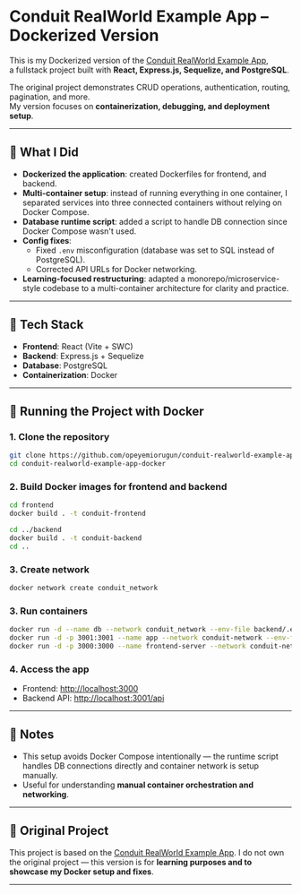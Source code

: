 # Conduit RealWorld Example App – Dockerized Version

This is my Dockerized version of the [Conduit RealWorld Example App](https://github.com/gothinkster/realworld),  
a fullstack project built with **React, Express.js, Sequelize, and PostgreSQL**.  

The original project demonstrates CRUD operations, authentication, routing, pagination, and more.  
My version focuses on **containerization, debugging, and deployment setup**.  

---

## 🔹 What I Did
- **Dockerized the application**: created Dockerfiles for frontend, and backend.  
- **Multi-container setup**: instead of running everything in one container, I separated services into three connected containers without relying on Docker Compose.  
- **Database runtime script**: added a script to handle DB connection since Docker Compose wasn't used.  
- **Config fixes**:
  - Fixed `.env` misconfiguration (database was set to SQL instead of PostgreSQL).  
  - Corrected API URLs for Docker networking.  
- **Learning-focused restructuring**: adapted a monorepo/microservice-style codebase to a multi-container architecture for clarity and practice.  

---

## 🔹 Tech Stack
- **Frontend**: React (Vite + SWC)  
- **Backend**: Express.js + Sequelize  
- **Database**: PostgreSQL  
- **Containerization**: Docker  

---

## 🔹 Running the Project with Docker

### 1. Clone the repository
```bash
git clone https://github.com/opeyemiorugun/conduit-realworld-example-app-docker.git
cd conduit-realworld-example-app-docker
````

### 2. Build Docker images for frontend and backend

```bash
cd frontend
docker build . -t conduit-frontend 

cd ../backend
docker build . -t conduit-backend
cd ..
```
### 3. Create network
```bash
docker network create conduit_network
```
### 3. Run containers

```bash
docker run -d --name db --network conduit_network --env-file backend/.env.example postgres
docker run -d -p 3001:3001 --name app --network conduit-network --env-file backend/.env.example conduit-backend
docker run -d -p 3000:3000 --name frontend-server --network conduit-network conduit-frontend
```

### 4. Access the app

* Frontend: [http://localhost:3000](http://localhost:3000)
* Backend API: [http://localhost:3001/api](http://localhost:3001/api)

---

## 🔹 Notes

* This setup avoids Docker Compose intentionally — the runtime script handles DB connections directly and container network is setup manually.
* Useful for understanding **manual container orchestration and networking**.

---

## 🔹 Original Project

This project is based on the [Conduit RealWorld Example App](https://github.com/TonyMckes/conduit-realworld-example-app.git).
I do not own the original project — this version is for **learning purposes and to showcase my Docker setup and fixes**.

---

